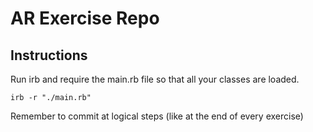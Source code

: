 # AR Exercise Repo

## Instructions

Run irb and require the main.rb file so that all your classes are loaded.

    irb -r "./main.rb"

Remember to commit at logical steps (like at the end of every exercise)
